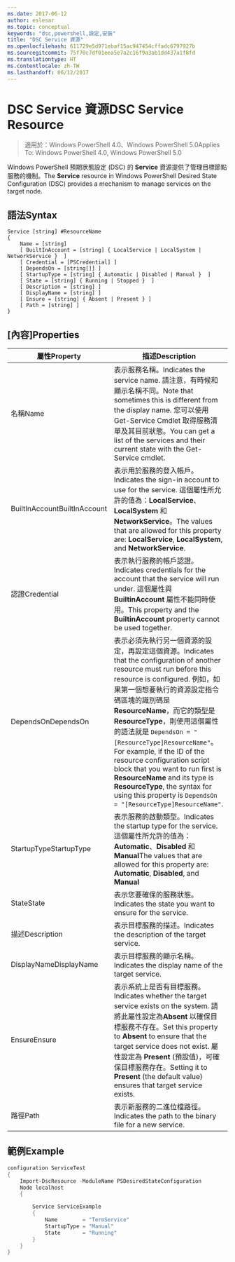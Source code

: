 ```yaml
---
ms.date: 2017-06-12
author: eslesar
ms.topic: conceptual
keywords: "dsc,powershell,設定,安裝"
title: "DSC Service 資源"
ms.openlocfilehash: 611729e5d971ebaf15ac947454cffadc6797927b
ms.sourcegitcommit: 75f70c7df01eea5e7a2c16f9a3ab1dd437a1f8fd
ms.translationtype: HT
ms.contentlocale: zh-TW
ms.lasthandoff: 06/12/2017
---
```

# <a name="dsc-service-resource"></a><span data-ttu-id="583f9-103">DSC Service 資源</span><span class="sxs-lookup"><span data-stu-id="583f9-103">DSC Service Resource</span></span>

> <span data-ttu-id="583f9-104">適用於：Windows PowerShell 4.0、Windows PowerShell 5.0</span><span class="sxs-lookup"><span data-stu-id="583f9-104">Applies To: Windows PowerShell 4.0, Windows PowerShell 5.0</span></span>


<span data-ttu-id="583f9-105">Windows PowerShell 預期狀態設定 (DSC) 的 **Service** 資源提供了管理目標節點服務的機制。</span><span class="sxs-lookup"><span data-stu-id="583f9-105">The **Service** resource in Windows PowerShell Desired State Configuration (DSC) provides a mechanism to manage services on the target node.</span></span>

## <a name="syntax"></a><span data-ttu-id="583f9-106">語法</span><span class="sxs-lookup"><span data-stu-id="583f9-106">Syntax</span></span>

```
Service [string] #ResourceName
{
    Name = [string]
    [ BuiltInAccount = [string] { LocalService | LocalSystem | NetworkService }  ]
    [ Credential = [PSCredential] ]
    [ DependsOn = [string[]] ]
    [ StartupType = [string] { Automatic | Disabled | Manual }  ]
    [ State = [string] { Running | Stopped }  ]
    [ Description = [string] ]
    [ DisplayName = [string] ]
    [ Ensure = [string] { Absent | Present } ]
    [ Path = [string] ]
}
```

## <a name="properties"></a><span data-ttu-id="583f9-107">[內容]</span><span class="sxs-lookup"><span data-stu-id="583f9-107">Properties</span></span>

|  <span data-ttu-id="583f9-108">屬性</span><span class="sxs-lookup"><span data-stu-id="583f9-108">Property</span></span>  |  <span data-ttu-id="583f9-109">描述</span><span class="sxs-lookup"><span data-stu-id="583f9-109">Description</span></span>   | 
|---|---| 
| <span data-ttu-id="583f9-110">名稱</span><span class="sxs-lookup"><span data-stu-id="583f9-110">Name</span></span>| <span data-ttu-id="583f9-111">表示服務名稱。</span><span class="sxs-lookup"><span data-stu-id="583f9-111">Indicates the service name.</span></span> <span data-ttu-id="583f9-112">請注意，有時候和顯示名稱不同。</span><span class="sxs-lookup"><span data-stu-id="583f9-112">Note that sometimes this is different from the display name.</span></span> <span data-ttu-id="583f9-113">您可以使用 Get-Service Cmdlet 取得服務清單及其目前狀態。</span><span class="sxs-lookup"><span data-stu-id="583f9-113">You can get a list of the services and their current state with the Get-Service cmdlet.</span></span>| 
| <span data-ttu-id="583f9-114">BuiltInAccount</span><span class="sxs-lookup"><span data-stu-id="583f9-114">BuiltInAccount</span></span>| <span data-ttu-id="583f9-115">表示用於服務的登入帳戶。</span><span class="sxs-lookup"><span data-stu-id="583f9-115">Indicates the sign-in account to use for the service.</span></span> <span data-ttu-id="583f9-116">這個屬性所允許的值為：**LocalService**、**LocalSystem** 和 **NetworkService**。</span><span class="sxs-lookup"><span data-stu-id="583f9-116">The values that are allowed for this property are: **LocalService**, **LocalSystem**, and **NetworkService**.</span></span>| 
| <span data-ttu-id="583f9-117">認證</span><span class="sxs-lookup"><span data-stu-id="583f9-117">Credential</span></span>| <span data-ttu-id="583f9-118">表示執行服務的帳戶認證。</span><span class="sxs-lookup"><span data-stu-id="583f9-118">Indicates credentials for the account that the service will run under.</span></span> <span data-ttu-id="583f9-119">這個屬性與 __BuiltinAccount__ 屬性不能同時使用。</span><span class="sxs-lookup"><span data-stu-id="583f9-119">This property and the __BuiltinAccount__ property cannot be used together.</span></span>| 
| <span data-ttu-id="583f9-120">DependsOn</span><span class="sxs-lookup"><span data-stu-id="583f9-120">DependsOn</span></span>| <span data-ttu-id="583f9-121">表示必須先執行另一個資源的設定，再設定這個資源。</span><span class="sxs-lookup"><span data-stu-id="583f9-121">Indicates that the configuration of another resource must run before this resource is configured.</span></span> <span data-ttu-id="583f9-122">例如，如果第一個想要執行的資源設定指令碼區塊的識別碼是 __ResourceName__，而它的類型是 __ResourceType__，則使用這個屬性的語法就是 `DependsOn = "[ResourceType]ResourceName"`。</span><span class="sxs-lookup"><span data-stu-id="583f9-122">For example, if the ID of the resource configuration script block that you want to run first is __ResourceName__ and its type is __ResourceType__, the syntax for using this property is `DependsOn = "[ResourceType]ResourceName"`.</span></span>| 
| <span data-ttu-id="583f9-123">StartupType</span><span class="sxs-lookup"><span data-stu-id="583f9-123">StartupType</span></span>| <span data-ttu-id="583f9-124">表示服務的啟動類型。</span><span class="sxs-lookup"><span data-stu-id="583f9-124">Indicates the startup type for the service.</span></span> <span data-ttu-id="583f9-125">這個屬性所允許的值為：**Automatic**、**Disabled** 和 **Manual**</span><span class="sxs-lookup"><span data-stu-id="583f9-125">The values that are allowed for this property are: **Automatic**, **Disabled**, and **Manual**</span></span>| 
| <span data-ttu-id="583f9-126">State</span><span class="sxs-lookup"><span data-stu-id="583f9-126">State</span></span>| <span data-ttu-id="583f9-127">表示您要確保的服務狀態。</span><span class="sxs-lookup"><span data-stu-id="583f9-127">Indicates the state you want to ensure for the service.</span></span>| 
| <span data-ttu-id="583f9-128">描述</span><span class="sxs-lookup"><span data-stu-id="583f9-128">Description</span></span> | <span data-ttu-id="583f9-129">表示目標服務的描述。</span><span class="sxs-lookup"><span data-stu-id="583f9-129">Indicates the description of the target service.</span></span>| 
| <span data-ttu-id="583f9-130">DisplayName</span><span class="sxs-lookup"><span data-stu-id="583f9-130">DisplayName</span></span> | <span data-ttu-id="583f9-131">表示目標服務的顯示名稱。</span><span class="sxs-lookup"><span data-stu-id="583f9-131">Indicates the display name of the target service.</span></span>| 
| <span data-ttu-id="583f9-132">Ensure</span><span class="sxs-lookup"><span data-stu-id="583f9-132">Ensure</span></span> | <span data-ttu-id="583f9-133">表示系統上是否有目標服務。</span><span class="sxs-lookup"><span data-stu-id="583f9-133">Indicates whether the target service exists on the system.</span></span> <span data-ttu-id="583f9-134">請將此屬性設定為**Absent** 以確保目標服務不存在。</span><span class="sxs-lookup"><span data-stu-id="583f9-134">Set this property to **Absent** to ensure that the target service does not exist.</span></span> <span data-ttu-id="583f9-135">屬性設定為 **Present** (預設值)，可確保目標服務存在。</span><span class="sxs-lookup"><span data-stu-id="583f9-135">Setting it to **Present** (the default value) ensures that target service exists.</span></span>|
| <span data-ttu-id="583f9-136">路徑</span><span class="sxs-lookup"><span data-stu-id="583f9-136">Path</span></span> | <span data-ttu-id="583f9-137">表示新服務的二進位檔路徑。</span><span class="sxs-lookup"><span data-stu-id="583f9-137">Indicates the path to the binary file for a new service.</span></span>| 

## <a name="example"></a><span data-ttu-id="583f9-138">範例</span><span class="sxs-lookup"><span data-stu-id="583f9-138">Example</span></span>

```powershell
configuration ServiceTest
{
    Import-DscResource -ModuleName PSDesiredStateConfiguration
    Node localhost
    {

        Service ServiceExample
        {
            Name        = "TermService"
            StartupType = "Manual"
            State       = "Running"
        } 
    }
}
```

